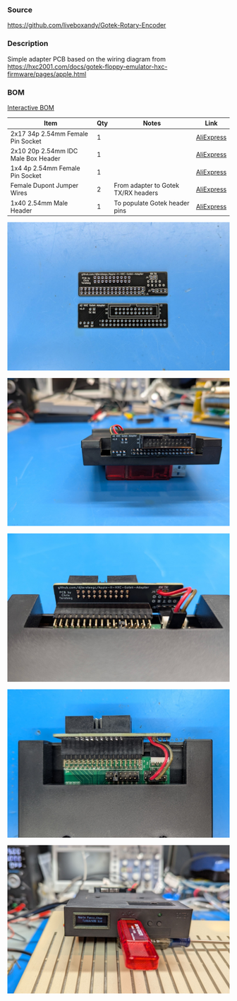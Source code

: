 ### Source

https://github.com/liveboxandy/Gotek-Rotary-Encoder

###  Description

Simple adapter PCB based on the wiring diagram from https://hxc2001.com/docs/gotek-floppy-emulator-hxc-firmware/pages/apple.html

### BOM

[Interactive BOM](https://djtersteegc.github.io/Apple-II-HXC-Gotek-Adapter/ibom.html)

| Item                                | Qty  | Notes                               | Link                                                         |
| ----------------------------------- | ---- | ----------------------------------- | ------------------------------------------------------------ |
| 2x17 34p 2.54mm Female Pin Socket   | 1    |                                     | [AliExpress](https://www.aliexpress.us/item/3256805948524386.html) |
| 2x10 20p 2.54mm IDC Male Box Header | 1    |                                     | [AliExpress](https://www.aliexpress.us/item/3256807284267150.html) |
| 1x4 4p 2.54mm Female Pin Socket     | 1    |                                     | [AliExpress](https://www.aliexpress.us/item/2255800509919410.html) |
| Female Dupont Jumper Wires          | 2    | From adapter to Gotek TX/RX headers | [AliExpress](https://www.aliexpress.us/item/3256807188673626.html) |
| 1x40 2.54mm Male Header             | 1    | To populate Gotek header pins       | [AliExpress](https://www.aliexpress.us/item/3256805949945647.html) |

![pcb](docs/pcb.jpg)

![rear](docs/rear.jpg)

![front](docs/front.jpg)

![top](docs/top.jpg)

![working](docs/working.jpg)
